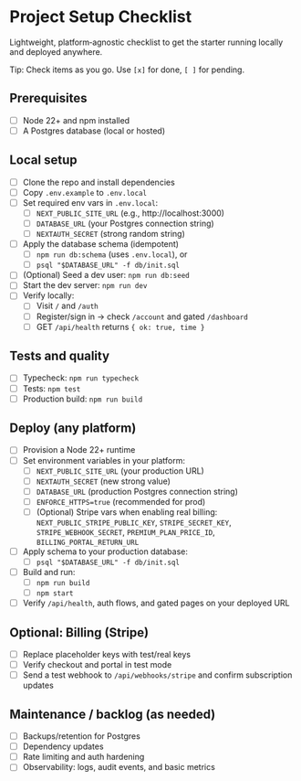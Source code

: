 # Project Setup Checklist

Lightweight, platform‑agnostic checklist to get the starter running locally and deployed anywhere.

Tip: Check items as you go. Use `[x]` for done, `[ ]` for pending.

## Prerequisites
- [ ] Node 22+ and npm installed
- [ ] A Postgres database (local or hosted)

## Local setup
- [ ] Clone the repo and install dependencies
- [ ] Copy `.env.example` to `.env.local`
- [ ] Set required env vars in `.env.local`:
	- [ ] `NEXT_PUBLIC_SITE_URL` (e.g., http://localhost:3000)
	- [ ] `DATABASE_URL` (your Postgres connection string)
	- [ ] `NEXTAUTH_SECRET` (strong random string)
- [ ] Apply the database schema (idempotent)
	- [ ] `npm run db:schema` (uses `.env.local`), or
	- [ ] `psql "$DATABASE_URL" -f db/init.sql`
- [ ] (Optional) Seed a dev user: `npm run db:seed`
- [ ] Start the dev server: `npm run dev`
- [ ] Verify locally:
	- [ ] Visit `/` and `/auth`
	- [ ] Register/sign in → check `/account` and gated `/dashboard`
	- [ ] GET `/api/health` returns `{ ok: true, time }`

## Tests and quality
- [ ] Typecheck: `npm run typecheck`
- [ ] Tests: `npm test`
- [ ] Production build: `npm run build`

## Deploy (any platform)
- [ ] Provision a Node 22+ runtime
- [ ] Set environment variables in your platform:
	- [ ] `NEXT_PUBLIC_SITE_URL` (your production URL)
	- [ ] `NEXTAUTH_SECRET` (new strong value)
	- [ ] `DATABASE_URL` (production Postgres connection string)
	- [ ] `ENFORCE_HTTPS=true` (recommended for prod)
	- [ ] (Optional) Stripe vars when enabling real billing: `NEXT_PUBLIC_STRIPE_PUBLIC_KEY`, `STRIPE_SECRET_KEY`, `STRIPE_WEBHOOK_SECRET`, `PREMIUM_PLAN_PRICE_ID`, `BILLING_PORTAL_RETURN_URL`
- [ ] Apply schema to your production database:
	- [ ] `psql "$DATABASE_URL" -f db/init.sql`
- [ ] Build and run:
	- [ ] `npm run build`
	- [ ] `npm start`
- [ ] Verify `/api/health`, auth flows, and gated pages on your deployed URL

## Optional: Billing (Stripe)
- [ ] Replace placeholder keys with test/real keys
- [ ] Verify checkout and portal in test mode
- [ ] Send a test webhook to `/api/webhooks/stripe` and confirm subscription updates

## Maintenance / backlog (as needed)
- [ ] Backups/retention for Postgres
- [ ] Dependency updates
- [ ] Rate limiting and auth hardening
- [ ] Observability: logs, audit events, and basic metrics